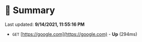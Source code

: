 # 📖 Summary
Last updated: **9/14/2021, 11:55:16 PM**

- `GET` [https://google.com](https://google.com) - **Up** (294ms)

